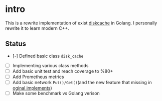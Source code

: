 # intro

This is a rewrite implementation of exist [diskcache](https://github.com/GuanceCloud/cliutils/tree/main/diskcache) in Golang. I personally rewrite it to learn modern C++.

## Status

- [-] Defined basic class `disk_cache`
- [ ] Implementing various class methods 
- [ ] Add basic unit test and reach coverage to %80+
- [ ] Add Prometheus metrics
- [ ] Add basic network `Put()/Get()`(and the new feature that missing in [oginal implements](https://github.com/GuanceCloud/cliutils/tree/main/diskcache))
- [ ] Make some benchmark vs Golang verison
